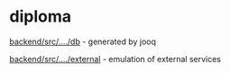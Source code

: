 # diploma

[backend/src/..../db](https://github.com/ST-1580/diploma/tree/main/backend/src/main/java/com/st1580/diploma/db) - generated by jooq


[backend/src/..../external](https://github.com/ST-1580/diploma/tree/main/backend/src/main/java/com/st1580/diploma/external) - emulation of external services
